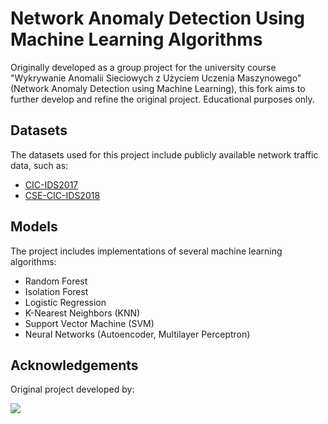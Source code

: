 # Network Anomaly Detection Using Machine Learning Algorithms

Originally developed as a group project for the university course "Wykrywanie Anomalii Sieciowych z Użyciem Uczenia Maszynowego" (Network Anomaly Detection using Machine Learning), this fork aims to further develop and refine the original project. Educational purposes only.

## Datasets

The datasets used for this project include publicly available network traffic data, such as:
- [CIC-IDS2017](https://www.unb.ca/cic/datasets/ids-2017.html)
- [CSE-CIC-IDS2018](https://www.unb.ca/cic/datasets/ids-2018.html)

## Models
The project includes implementations of several machine learning algorithms:
- Random Forest
- Isolation Forest
- Logistic Regression
- K-Nearest Neighbors (KNN)
- Support Vector Machine (SVM)
- Neural Networks (Autoencoder, Multilayer Perceptron)

## Acknowledgements
Original project developed by:

<a href = "https://github.com/dwdwjtwcz/ids2017-anomaly-detection/graphs/contributors">
   <img src = "https://contrib.rocks/image?repo=dwdwjtwcz/ids2017-anomaly-detection"/>
</a>
 





